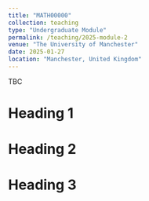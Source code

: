 ```yaml
---
title: "MATH00000"
collection: teaching
type: "Undergraduate Module"
permalink: /teaching/2025-module-2
venue: "The University of Manchester"
date: 2025-01-27
location: "Manchester, United Kingdom"
---
```


TBC

Heading 1
======

Heading 2
======

Heading 3
======
